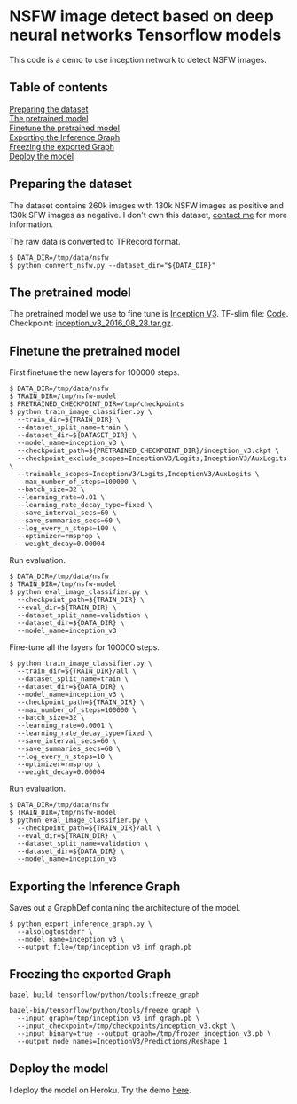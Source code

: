 # NSFW image detect based on deep neural networks Tensorflow models
This code is a demo to use inception network to detect NSFW images.

## Table of contents

<a href='#Data'>Preparing the dataset</a><br>
<a href='#Pretrained'>The pretrained model</a><br>
<a href='#Finetune'>Finetune the pretrained model</a><br>
<a href='#Export'>Exporting the Inference Graph</a><br>
<a href='#Freeze'>Freezing the exported Graph</a><br>
<a href='#Deploy'>Deploy the model</a><br>

<a id='Data'></a>
## Preparing the dataset
The dataset contains 260k images with 130k NSFW images as positive and 130k SFW images as negative. I don't own this dataset, [contact me](zixuan.liang@outlook.com) for more information. 

The raw data is converted to TFRecord format. 

```shell
$ DATA_DIR=/tmp/data/nsfw
$ python convert_nsfw.py --dataset_dir="${DATA_DIR}"
```

<a id='Pretrained'></a>
## The pretrained model
The pretrained model we use to fine tune is [Inception V3](https://arxiv.org/abs/1512.00567). TF-slim file: [Code](https://github.com/tensorflow/models/blob/master/research/slim/nets/inception_v3.py). Checkpoint: [inception_v3_2016_08_28.tar.gz](http://download.tensorflow.org/models/inception_v3_2016_08_28.tar.gz). 

<a id='Finetune'></a>
## Finetune the pretrained model

First finetune the new layers for 100000 steps.

```shell
$ DATA_DIR=/tmp/data/nsfw
$ TRAIN_DIR=/tmp/nsfw-model
$ PRETRAINED_CHECKPOINT_DIR=/tmp/checkpoints
$ python train_image_classifier.py \
  --train_dir=${TRAIN_DIR} \
  --dataset_split_name=train \
  --dataset_dir=${DATASET_DIR} \
  --model_name=inception_v3 \
  --checkpoint_path=${PRETRAINED_CHECKPOINT_DIR}/inception_v3.ckpt \
  --checkpoint_exclude_scopes=InceptionV3/Logits,InceptionV3/AuxLogits \
  --trainable_scopes=InceptionV3/Logits,InceptionV3/AuxLogits \
  --max_number_of_steps=100000 \
  --batch_size=32 \
  --learning_rate=0.01 \
  --learning_rate_decay_type=fixed \
  --save_interval_secs=60 \
  --save_summaries_secs=60 \
  --log_every_n_steps=100 \
  --optimizer=rmsprop \
  --weight_decay=0.00004
```

Run evaluation.

```shell
$ DATA_DIR=/tmp/data/nsfw
$ TRAIN_DIR=/tmp/nsfw-model
$ python eval_image_classifier.py \
  --checkpoint_path=${TRAIN_DIR} \
  --eval_dir=${TRAIN_DIR} \
  --dataset_split_name=validation \
  --dataset_dir=${DATA_DIR} \
  --model_name=inception_v3

```

Fine-tune all the layers for 100000 steps.

```shell
$ python train_image_classifier.py \
  --train_dir=${TRAIN_DIR}/all \
  --dataset_split_name=train \
  --dataset_dir=${DATA_DIR} \
  --model_name=inception_v3 \
  --checkpoint_path=${TRAIN_DIR} \
  --max_number_of_steps=100000 \
  --batch_size=32 \
  --learning_rate=0.0001 \
  --learning_rate_decay_type=fixed \
  --save_interval_secs=60 \
  --save_summaries_secs=60 \
  --log_every_n_steps=10 \
  --optimizer=rmsprop \
  --weight_decay=0.00004
```

Run evaluation.

```shell
$ DATA_DIR=/tmp/data/nsfw
$ TRAIN_DIR=/tmp/nsfw-model
$ python eval_image_classifier.py \
  --checkpoint_path=${TRAIN_DIR}/all \
  --eval_dir=${TRAIN_DIR} \
  --dataset_split_name=validation \
  --dataset_dir=${DATA_DIR} \
  --model_name=inception_v3

```

<a id='Export'></a>
## Exporting the Inference Graph
Saves out a GraphDef containing the architecture of the model.

```shell
$ python export_inference_graph.py \
  --alsologtostderr \
  --model_name=inception_v3 \
  --output_file=/tmp/inception_v3_inf_graph.pb
```

<a id='Freeze'></a>
## Freezing the exported Graph
```shell
bazel build tensorflow/python/tools:freeze_graph

bazel-bin/tensorflow/python/tools/freeze_graph \
  --input_graph=/tmp/inception_v3_inf_graph.pb \
  --input_checkpoint=/tmp/checkpoints/inception_v3.ckpt \
  --input_binary=true --output_graph=/tmp/frozen_inception_v3.pb \
  --output_node_names=InceptionV3/Predictions/Reshape_1
```
<a id='Freeze'></a>
## Deploy the model
I deploy the model on Heroku. Try the demo [here](https://zixuanliang.github.io/nsfw_demo.html).
